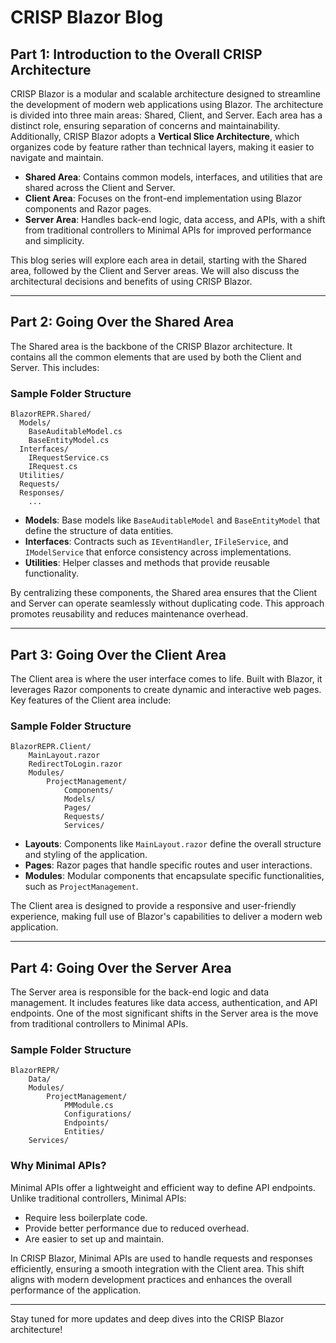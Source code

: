 # CRISP Blazor Blog

## Part 1: Introduction to the Overall CRISP Architecture

CRISP Blazor is a modular and scalable architecture designed to streamline the development of modern web applications using Blazor. The architecture is divided into three main areas: Shared, Client, and Server. Each area has a distinct role, ensuring separation of concerns and maintainability. Additionally, CRISP Blazor adopts a **Vertical Slice Architecture**, which organizes code by feature rather than technical layers, making it easier to navigate and maintain.

- **Shared Area**: Contains common models, interfaces, and utilities that are shared across the Client and Server.
- **Client Area**: Focuses on the front-end implementation using Blazor components and Razor pages.
- **Server Area**: Handles back-end logic, data access, and APIs, with a shift from traditional controllers to Minimal APIs for improved performance and simplicity.

This blog series will explore each area in detail, starting with the Shared area, followed by the Client and Server areas. We will also discuss the architectural decisions and benefits of using CRISP Blazor.

---

## Part 2: Going Over the Shared Area

The Shared area is the backbone of the CRISP Blazor architecture. It contains all the common elements that are used by both the Client and Server. This includes:

### Sample Folder Structure

```
BlazorREPR.Shared/
  Models/
    BaseAuditableModel.cs
    BaseEntityModel.cs
  Interfaces/
    IRequestService.cs
    IRequest.cs
  Utilities/
  Requests/
  Responses/
    ...
```

- **Models**: Base models like `BaseAuditableModel` and `BaseEntityModel` that define the structure of data entities.
- **Interfaces**: Contracts such as `IEventHandler`, `IFileService`, and `IModelService` that enforce consistency across implementations.
- **Utilities**: Helper classes and methods that provide reusable functionality.

By centralizing these components, the Shared area ensures that the Client and Server can operate seamlessly without duplicating code. This approach promotes reusability and reduces maintenance overhead.

---

## Part 3: Going Over the Client Area

The Client area is where the user interface comes to life. Built with Blazor, it leverages Razor components to create dynamic and interactive web pages. Key features of the Client area include:

### Sample Folder Structure

```
BlazorREPR.Client/
    MainLayout.razor
    RedirectToLogin.razor
    Modules/
        ProjectManagement/
            Components/
            Models/
            Pages/
            Requests/
            Services/
```

- **Layouts**: Components like `MainLayout.razor` define the overall structure and styling of the application.
- **Pages**: Razor pages that handle specific routes and user interactions.
- **Modules**: Modular components that encapsulate specific functionalities, such as `ProjectManagement`.

The Client area is designed to provide a responsive and user-friendly experience, making full use of Blazor's capabilities to deliver a modern web application.

---

## Part 4: Going Over the Server Area

The Server area is responsible for the back-end logic and data management. It includes features like data access, authentication, and API endpoints. One of the most significant shifts in the Server area is the move from traditional controllers to Minimal APIs.

### Sample Folder Structure

```
BlazorREPR/
    Data/
    Modules/
        ProjectManagement/
            PMModule.cs
            Configurations/
            Endpoints/
            Entities/
    Services/
```

### Why Minimal APIs?

Minimal APIs offer a lightweight and efficient way to define API endpoints. Unlike traditional controllers, Minimal APIs:

- Require less boilerplate code.
- Provide better performance due to reduced overhead.
- Are easier to set up and maintain.

In CRISP Blazor, Minimal APIs are used to handle requests and responses efficiently, ensuring a smooth integration with the Client area. This shift aligns with modern development practices and enhances the overall performance of the application.

---

Stay tuned for more updates and deep dives into the CRISP Blazor architecture!